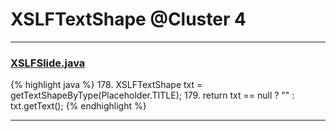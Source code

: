 # XSLFTextShape @Cluster 4

***

### [XSLFSlide.java](https://searchcode.com/codesearch/view/97406624/)
{% highlight java %}
178. XSLFTextShape txt = getTextShapeByType(Placeholder.TITLE);
179. return txt == null ? "" : txt.getText();
{% endhighlight %}

***

